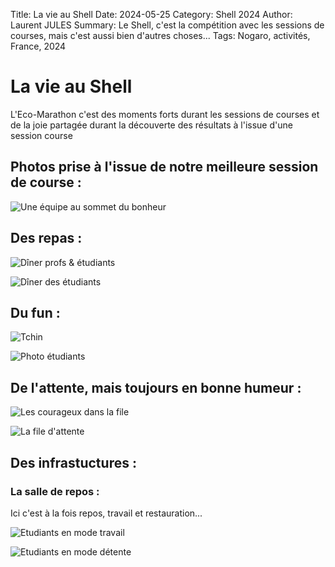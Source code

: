 Title: La vie au Shell
Date: 2024-05-25
Category: Shell 2024
Author: Laurent JULES
Summary: Le Shell, c'est la compétition avec les sessions de courses, mais c'est aussi bien d'autres choses...
Tags: Nogaro, activités, France, 2024


# La vie au Shell

L'Eco-Marathon c'est des moments forts durant les sessions de courses et de la joie partagée durant la découverte des résultats à l'issue d'une session course

## Photos prise à l'issue de notre meilleure session de course :

![Une équipe au sommet du bonheur](../../../images/Shell-2024/03-Eco-Marathon-2024/La-vie-au-shell/CPN-5638-GBD6-0173.jpg)

## Des repas :

![Dîner profs & étudiants](../../../images/Shell-2024/03-Eco-Marathon-2024/La-vie-au-shell/5aefabdc-463f-4e20-bc4.jpeg)

![Dîner des étudiants](../../../images/Shell-2024/03-Eco-Marathon-2024/La-vie-au-shell/86f324d8-1426-4fce-96c.jpeg)


## Du fun :

![Tchin](../../../images/Shell-2024/03-Eco-Marathon-2024/La-vie-au-shell/9bf1680d-9b01-46d4-bd14-28702db8c.jpeg)

![Photo étudiants](../../../images/Shell-2024/03-Eco-Marathon-2024/La-vie-au-shell/9f6df32c-850e-43ff-977a-a45a4c551.jpeg)


## De l'attente, mais toujours en bonne humeur :

![Les courageux dans la file](../../../images/Shell-2024/03-Eco-Marathon-2024/La-vie-au-shell/IMG_20240524_073729.jpg)

![La file d'attente](../../../images/Shell-2024/03-Eco-Marathon-2024/La-vie-au-shell/IMG_20240524_085638.jpg)



## Des infrastuctures :

### La salle de repos :

Ici c'est à la fois repos, travail et restauration...

![Etudiants en mode travail](../../../images/Shell-2024/03-Eco-Marathon-2024/La-vie-au-shell/IMG_20240524_085815.jpg)

![Etudiants en mode détente](../../../images/Shell-2024/03-Eco-Marathon-2024/La-vie-au-shell/IMG_20240524_085940.jpg)


